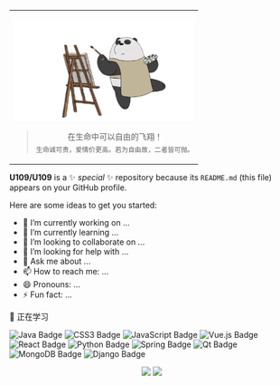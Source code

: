 <div align="center" >
  <table align="center" style="table-layout: auto; width: 100%;border:none">
      <tr>
          <td>
              <div align="center">
                  <p align="center">
                      <a href="images/shit-bear.png"><img alt="[ManDAO](images/shit-bear.png)" src="images/shit-bear.png" width="320" height="100%" title="ManDAO"></a>
                  </p>
                  <p></p>
                  <blockquote>
                    <p>在生命中可以自由的飞翔！<br><sub>生命诚可贵，爱情价更高。若为自由故，二者皆可抛。</sub></p>
                  </blockquote>
              </div>
          </td>
      </tr>
  </table>
</div>

**U109/U109** is a ✨ _special_ ✨ repository because its `README.md` (this file) appears on your GitHub profile.

Here are some ideas to get you started:

- 🔭 I’m currently working on ...
- 🌱 I’m currently learning ...
- 👯 I’m looking to collaborate on ...
- 🤔 I’m looking for help with ...
- 💬 Ask me about ...
- 📫 How to reach me: ...
- 😄 Pronouns: ...
- ⚡ Fun fact: ...

💪 正在学习

![Java Badge](https://img.shields.io/badge/Java-E34F26?logo=springboot&logoColor=fff&style=flat)
![CSS3 Badge](https://img.shields.io/badge/CSS3-1572B6?logo=css3&logoColor=fff&style=flat)
![JavaScript Badge](https://img.shields.io/badge/JavaScript-F7DF1E?logo=javascript&logoColor=000&style=flat)
![Vue.js Badge](https://img.shields.io/badge/Vue.js-4FC08D?logo=vuedotjs&logoColor=fff&style=flat)
![React Badge](https://img.shields.io/badge/React-61DAFB?logo=react&logoColor=000&style=flat)
![Python Badge](https://img.shields.io/badge/Python-3776AB?logo=python&logoColor=fff&style=flat)
![Spring Badge](https://img.shields.io/badge/Spring-6DB33F?logo=spring&logoColor=fff&style=flat)
![Qt Badge](https://img.shields.io/badge/Qt-41CD52?logo=qt&logoColor=fff&style=flat)
![MongoDB Badge](https://img.shields.io/badge/MongoDB-47A248?logo=mongodb&logoColor=fff&style=flat)
![Django Badge](https://img.shields.io/badge/Django-092E20?logo=django&logoColor=fff&style=flat)

<!-- GitHub 数据统计 -->
<div align="center">
<img height="170px" src="https://github-readme-stats.vercel.app/api?username=U109" />
<img height="170px" src="https://github-readme-stats.vercel.app/api/top-langs/?username=U109&layout=compact&langs_count=8" />
</div>


